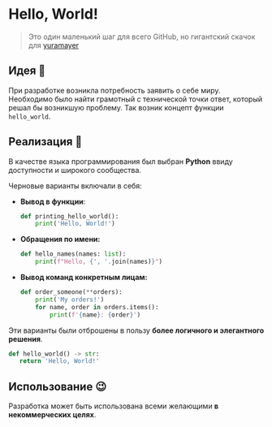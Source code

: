 # Hello, World!
> Это один маленький шаг для всего GitHub, но гигантский скачок для [yuramayer](https://github.com/yuramayer)

## Идея :thinking:
При разработке возникла потребность заявить о себе миру. Необходимо было найти грамотный с технической точки ответ, который решал бы возникшую проблему. Так возник концепт функции `hello_world`.

## Реализация :raised_hands:
В качестве языка программирования был выбран **Python** ввиду доступности и широкого сообщества. 

Черновые варианты включали в себя:
- **Вывод в функции**:
   ```python
   def printing_hello_world():
       print('Hello, World!')
   ```
- **Обращения по имени:**
   ```python
   def hello_names(names: list):
       print(f"Hello, {', '.join(names)}")
   ```
- **Вывод команд конкретным лицам:**
   ```python
   def order_someone(**orders):
       print('My orders!')
       for name, order in orders.items():
           print(f'{name}: {order}')
   ```

Эти варианты были отброшены в пользу **более логичного и элегантного решения**.
   ```python
   def hello_world() -> str:
      return 'Hello, World!'
   ```
   
## Использование :wink:
Разработка может быть использована всеми желающими **в некоммерческих целях**.
